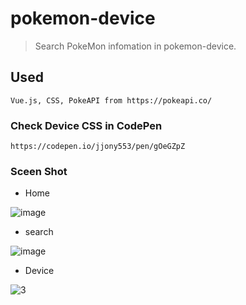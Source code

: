 # pokemon-device
> Search PokeMon infomation in pokemon-device.

## Used
```
Vue.js, CSS, PokeAPI from https://pokeapi.co/
```

### Check Device CSS in CodePen
```
https://codepen.io/jjony553/pen/gOeGZpZ
```

### Sceen Shot
- Home

![image](https://user-images.githubusercontent.com/55618626/182142660-e037fec9-1499-4186-9127-004200fc2e48.png)


- search

![image](https://user-images.githubusercontent.com/55618626/182142684-0ac2bf52-ec02-403f-8bfb-97d05ee7c3d9.png)


- Device

![3](https://user-images.githubusercontent.com/55618626/182143236-e78690c6-ea7c-4f11-a914-c659173ae0ba.png)

